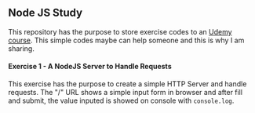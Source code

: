 ## Node JS Study

This repository has the purpose to store exercise codes to an <a href="https://www.udemy.com/nodejs-the-complete-guide/">Udemy course</a>. This simple codes maybe can help someone and this is why I am sharing.

#### Exercise 1 - A NodeJS Server to Handle Requests
This exercise has the purpose to create a simple HTTP Server and handle requests. The "/" URL shows a simple input form in browser and after fill and submit, the value inputed is showed on console with `console.log`.


